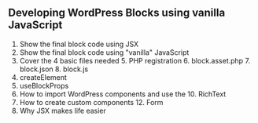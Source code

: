 ## Developing WordPress Blocks using vanilla JavaScript

1. Show the final block code using JSX
2. Show the final block code using "vanilla" JavaScript
4. Cover the 4 basic files needed
   5. PHP registration
   6. block.asset.php
   7. block.json
   8. block.js
9. createElement
10. useBlockProps
9. How to import WordPress components and use the
   10. RichText
11. How to create custom components
    12. Form
13. Why JSX makes life easier
